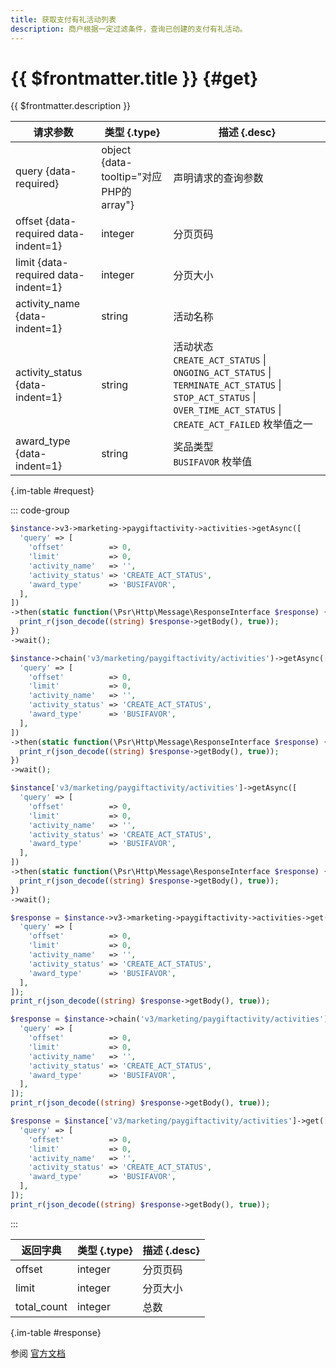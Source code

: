 ```yaml
---
title: 获取支付有礼活动列表
description: 商户根据一定过滤条件，查询已创建的支付有礼活动。
---
```


# {{ $frontmatter.title }} {#get}

{{ $frontmatter.description }}

| 请求参数 | 类型 {.type} | 描述 {.desc}
| --- | --- | ---
| query {data-required} | object {data-tooltip="对应PHP的array"} | 声明请求的查询参数
| offset {data-required data-indent=1} | integer | 分页页码
| limit {data-required data-indent=1} | integer | 分页大小
| activity_name {data-indent=1} | string | 活动名称
| activity_status {data-indent=1} | string | 活动状态<br/>`CREATE_ACT_STATUS` \| `ONGOING_ACT_STATUS` \| `TERMINATE_ACT_STATUS` \| `STOP_ACT_STATUS` \| `OVER_TIME_ACT_STATUS` \| `CREATE_ACT_FAILED` 枚举值之一
| award_type {data-indent=1} | string | 奖品类型<br/>`BUSIFAVOR` 枚举值

{.im-table #request}

::: code-group

```php [异步纯链式]
$instance->v3->marketing->paygiftactivity->activities->getAsync([
  'query' => [
    'offset'          => 0,
    'limit'           => 0,
    'activity_name'   => '',
    'activity_status' => 'CREATE_ACT_STATUS',
    'award_type'      => 'BUSIFAVOR',
  ],
])
->then(static function(\Psr\Http\Message\ResponseInterface $response) {
  print_r(json_decode((string) $response->getBody(), true));
})
->wait();
```

```php [异步声明式]
$instance->chain('v3/marketing/paygiftactivity/activities')->getAsync([
  'query' => [
    'offset'          => 0,
    'limit'           => 0,
    'activity_name'   => '',
    'activity_status' => 'CREATE_ACT_STATUS',
    'award_type'      => 'BUSIFAVOR',
  ],
])
->then(static function(\Psr\Http\Message\ResponseInterface $response) {
  print_r(json_decode((string) $response->getBody(), true));
})
->wait();
```

```php [异步属性式]
$instance['v3/marketing/paygiftactivity/activities']->getAsync([
  'query' => [
    'offset'          => 0,
    'limit'           => 0,
    'activity_name'   => '',
    'activity_status' => 'CREATE_ACT_STATUS',
    'award_type'      => 'BUSIFAVOR',
  ],
])
->then(static function(\Psr\Http\Message\ResponseInterface $response) {
  print_r(json_decode((string) $response->getBody(), true));
})
->wait();
```

```php [同步纯链式]
$response = $instance->v3->marketing->paygiftactivity->activities->get([
  'query' => [
    'offset'          => 0,
    'limit'           => 0,
    'activity_name'   => '',
    'activity_status' => 'CREATE_ACT_STATUS',
    'award_type'      => 'BUSIFAVOR',
  ],
]);
print_r(json_decode((string) $response->getBody(), true));
```

```php [同步声明式]
$response = $instance->chain('v3/marketing/paygiftactivity/activities')->get([
  'query' => [
    'offset'          => 0,
    'limit'           => 0,
    'activity_name'   => '',
    'activity_status' => 'CREATE_ACT_STATUS',
    'award_type'      => 'BUSIFAVOR',
  ],
]);
print_r(json_decode((string) $response->getBody(), true));
```

```php [同步属性式]
$response = $instance['v3/marketing/paygiftactivity/activities']->get([
  'query' => [
    'offset'          => 0,
    'limit'           => 0,
    'activity_name'   => '',
    'activity_status' => 'CREATE_ACT_STATUS',
    'award_type'      => 'BUSIFAVOR',
  ],
]);
print_r(json_decode((string) $response->getBody(), true));
```

:::

| 返回字典 | 类型 {.type} | 描述 {.desc}
| --- | --- | ---
| offset | integer | 分页页码
| limit | integer | 分页大小
| total_count | integer | 总数

{.im-table #response}

参阅 [官方文档](https://pay.weixin.qq.com/wiki/doc/apiv3/wxpay/marketing/paygiftactivity/chapter3_9.shtml)
